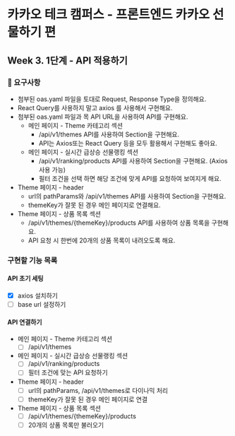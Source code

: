 # 카카오 테크 캠퍼스 - 프론트엔드 카카오 선물하기 편

## Week 3. 1단계 - API 적용하기

### 📌 요구사항

- 첨부된 oas.yaml 파일을 토대로 Request, Response Type을 정의해요.
- React Query를 사용하지 말고 axios 를 사용해서 구현해요.
- 첨부된 oas.yaml 파일과 목 API URL을 사용하여 API를 구현해요.
  - 메인 페이지 - Theme 카테고리 섹션
    - /api/v1/themes API를 사용하여 Section을 구현해요.
    - API는 Axios또는 React Query 등을 모두 활용해서 구현해도 좋아요.
  - 메인 페이지 - 실시간 급상승 선물랭킹 섹션
    - /api/v1/ranking/products API를 사용하여 Section을 구현해요. (Axios 사용 가능)
    - 필터 조건을 선택 하면 해당 조건에 맞게 API를 요청하여 보여지게 해요.
- Theme 페이지 - header
  - url의 pathParams와 /api/v1/themes API를 사용하여 Section을 구현해요.
  - themeKey가 잘못 된 경우 메인 페이지로 연결해요.
- Theme 페이지 - 상품 목록 섹션
  - /api/v1/themes/{themeKey}/products API를 사용하여 상품 목록을 구현해요.
  - API 요청 시 한번에 20개의 상품 목록이 내려오도록 해요.

### 구현할 기능 목록

#### API 초기 세팅

- [x] axios 설치하기
- [ ] base url 설정하기

#### API 연결하기

- 메인 페이지 - Theme 카테고리 섹션
  - [ ] /api/v1/themes
- 메인 페이지 - 실시간 급상승 선물랭킹 섹션
  - [ ] /api/v1/ranking/products
  - [ ] 필터 조건에 맞는 API 요청하기
- Theme 페이지 - header
  - [ ] url의 pathParams, /api/v1/themes로 다이나믹 처리
  - [ ] themeKey가 잘못 된 경우 메인 페이지로 연결
- Theme 페이지 - 상품 목록 섹션
  - [ ] /api/v1/themes/{themeKey}/products
  - [ ] 20개의 상품 목록만 불러오기

